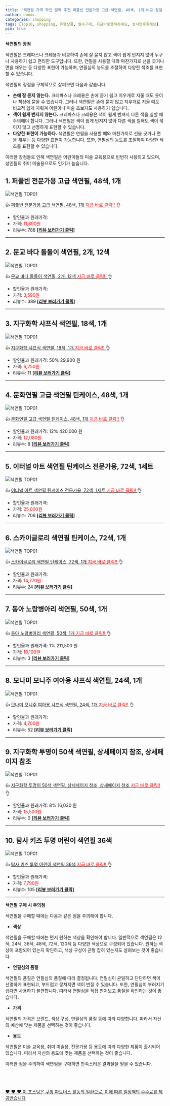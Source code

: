 ```yaml
---
title: "색연필 가격 확인 필독 추천 퍼플빈 전문가용 고급 색연필, 48색, 1개 비교 장점 구매가이드"
author: eunmi.
categories: shopping
tags: [Top10, shopping, 유행상품, 필수구매, 지금바로클릭하세요, 놓치면후회해요]
pin: true
---
```

**색연필의 장점**

색연필은 크레파스나 크레용과 비교하여 손에 잘 묻지 않고 색이 쉽게 번지지 않아 누구나 사용하기 쉽고 편리한 도구입니다. 또한, 연필을 사용할 때와 마찬가지로 선을 긋거나 면을 채우는 등 다양한 표현이 가능하며, 연필심의 농도를 조절하여 다양한 색조를 표현할 수 있습니다.

색연필의 장점을 구체적으로 살펴보면 다음과 같습니다.

* **손에 잘 묻지 않는다.** 크레파스나 크레용은 손에 묻기 쉽고 지우개로 지울 때도 옷이나 책상에 묻을 수 있습니다. 그러나 색연필은 손에 묻지 않고 지우개로 지울 때도 비교적 쉽게 지워져 어린이나 미술 초보자도 사용하기 쉽습니다.
* **색이 쉽게 번지지 않는다.** 크레파스나 크레용은 색이 쉽게 번져서 다른 색을 칠할 때 주의해야 합니다. 그러나 색연필은 색이 쉽게 번지지 않아 다른 색을 칠해도 색이 섞이지 않고 선명하게 표현할 수 있습니다.
* **다양한 표현이 가능하다.** 색연필은 연필을 사용할 때와 마찬가지로 선을 긋거나 면을 채우는 등 다양한 표현이 가능합니다. 또한, 연필심의 농도를 조절하여 다양한 색조를 표현할 수 있습니다.

이러한 장점들로 인해 색연필은 어린이들의 미술 교육용으로 빈번히 사용되고 있으며, 성인들의 취미 미술용으로도 인기가 높습니다.

   

## 1. 퍼플빈 전문가용 고급 색연필, 48색, 1개

![색연필 TOP01](https://thumbnail10.coupangcdn.com/thumbnails/remote/230x230ex/image/retail/images/3638569428973449-15dcc56f-5429-4f41-946a-33e04788def0.jpg)


👍 [퍼플빈 전문가용 고급 색연필, 48색, 1개 <font color=red> 지금 바로 클릭!! </font> ](https://link.coupang.com/re/AFFSDP?lptag=AF3617701&subid=GithubCoopas&pageKey=6577881656&traceid=V0-153&itemId=14790485870&vendorItemId=82030430622) 👌 


- 할인율과 원래가격: 
- 가격: <span style='color:red'>11,890원</span>
- 리뷰수: 788  [**[리뷰 보러가기 클릭]**](https://link.coupang.com/re/AFFSDP?lptag=AF3617701&subid=GithubCoopas&pageKey=6577881656&traceid=V0-153&itemId=14790485870&vendorItemId=82030430622)

---


   

## 2. 문교 바다 돌돌이 색연필, 2개, 12색

![색연필 TOP01](https://thumbnail9.coupangcdn.com/thumbnails/remote/230x230ex/image/rs_quotation_api/gtxypk7h/1cb739dc1aa9430a9bc807df0739c3ea.jpg)


👍 [문교 바다 돌돌이 색연필, 2개, 12색 <font color=red> 지금 바로 클릭!! </font> ](https://link.coupang.com/re/AFFSDP?lptag=AF3617701&subid=GithubCoopas&pageKey=6962876664&traceid=V0-153&itemId=16957370915&vendorItemId=84134624050) 👌 


- 할인율과 원래가격: 
- 가격: <span style='color:red'>3,590원</span>
- 리뷰수: 389  [**[리뷰 보러가기 클릭]**](https://link.coupang.com/re/AFFSDP?lptag=AF3617701&subid=GithubCoopas&pageKey=6962876664&traceid=V0-153&itemId=16957370915&vendorItemId=84134624050)

---


   

## 3. 지구화학 샤프식 색연필, 18색, 1개

![색연필 TOP01](https://thumbnail10.coupangcdn.com/thumbnails/remote/230x230ex/image/retail/images/2022/10/12/11/4/b054eb1e-994b-4bcf-aeee-e349a90b0ace.jpg)


👍 [지구화학 샤프식 색연필, 18색, 1개 <font color=red> 지금 바로 클릭!! </font> ](https://link.coupang.com/re/AFFSDP?lptag=AF3617701&subid=GithubCoopas&pageKey=6837717497&traceid=V0-153&itemId=16250696909&vendorItemId=83443894372) 👌 


- 할인율과 원래가격: 50%  29,900   원
- 가격: <span style='color:red'>6,250원</span>
- 리뷰수: 11  [**[리뷰 보러가기 클릭]**](https://link.coupang.com/re/AFFSDP?lptag=AF3617701&subid=GithubCoopas&pageKey=6837717497&traceid=V0-153&itemId=16250696909&vendorItemId=83443894372)

---


   

## 4. 문화연필 고급 색연필 틴케이스, 48색, 1개

![색연필 TOP01](https://thumbnail8.coupangcdn.com/thumbnails/remote/230x230ex/image/retail/images/195410633831247-ce522ae5-7926-42db-9128-e5d0ed9619a5.jpg)


👍 [문화연필 고급 색연필 틴케이스, 48색, 1개 <font color=red> 지금 바로 클릭!! </font> ](https://link.coupang.com/re/AFFSDP?lptag=AF3617701&subid=GithubCoopas&pageKey=4018151&traceid=V0-153&itemId=19644172&vendorItemId=3006365660) 👌 


- 할인율과 원래가격: 12%  420,000   원
- 가격: <span style='color:red'>12,080원</span>
- 리뷰수: 8  [**[리뷰 보러가기 클릭]**](https://link.coupang.com/re/AFFSDP?lptag=AF3617701&subid=GithubCoopas&pageKey=4018151&traceid=V0-153&itemId=19644172&vendorItemId=3006365660)

---


   

## 5. 이터널 아트 색연필 틴케이스 전문가용, 72색, 1세트

![색연필 TOP01](https://thumbnail10.coupangcdn.com/thumbnails/remote/230x230ex/image/retail/images/7886411541540194-d24ee496-9131-468f-9559-e37c38102b1a.jpg)


👍 [이터널 아트 색연필 틴케이스 전문가용, 72색, 1세트 <font color=red> 지금 바로 클릭!! </font> ](https://link.coupang.com/re/AFFSDP?lptag=AF3617701&subid=GithubCoopas&pageKey=6210706003&traceid=V0-153&itemId=12378424882&vendorItemId=79648151941) 👌 


- 할인율과 원래가격: 
- 가격: <span style='color:red'>25,000원</span>
- 리뷰수: 706  [**[리뷰 보러가기 클릭]**](https://link.coupang.com/re/AFFSDP?lptag=AF3617701&subid=GithubCoopas&pageKey=6210706003&traceid=V0-153&itemId=12378424882&vendorItemId=79648151941)

---


   

## 6. 스카이글로리 색연필 틴케이스, 72색, 1개

![색연필 TOP01](https://thumbnail6.coupangcdn.com/thumbnails/remote/230x230ex/image/retail/images/3889556041174-aaf777d1-1e65-4930-81a6-a174ff9ed6b3.jpg)


👍 [스카이글로리 색연필 틴케이스, 72색, 1개 <font color=red> 지금 바로 클릭!! </font> ](https://link.coupang.com/re/AFFSDP?lptag=AF3617701&subid=GithubCoopas&pageKey=6175198776&traceid=V0-153&itemId=12082029181&vendorItemId=5307727592) 👌 


- 할인율과 원래가격: 
- 가격: <span style='color:red'>14,770원</span>
- 리뷰수: 24  [**[리뷰 보러가기 클릭]**](https://link.coupang.com/re/AFFSDP?lptag=AF3617701&subid=GithubCoopas&pageKey=6175198776&traceid=V0-153&itemId=12082029181&vendorItemId=5307727592)

---


   

## 7. 동아 노랑병아리 색연필, 50색, 1개

![색연필 TOP01](https://thumbnail8.coupangcdn.com/thumbnails/remote/230x230ex/image/retail/images/10467020625034193-96acc543-ff6a-49e8-b921-08eea33ea2c6.jpg)


👍 [동아 노랑병아리 색연필, 50색, 1개 <font color=red> 지금 바로 클릭!! </font> ](https://link.coupang.com/re/AFFSDP?lptag=AF3617701&subid=GithubCoopas&pageKey=6241494178&traceid=V0-153&itemId=493749499&vendorItemId=4252791944) 👌 


- 할인율과 원래가격: 1%  211,500   원
- 가격: <span style='color:red'>10,100원</span>
- 리뷰수: 3  [**[리뷰 보러가기 클릭]**](https://link.coupang.com/re/AFFSDP?lptag=AF3617701&subid=GithubCoopas&pageKey=6241494178&traceid=V0-153&itemId=493749499&vendorItemId=4252791944)

---


   

## 8. 모나미 모니주 여아용 샤프식 색연필, 24색, 1개

![색연필 TOP01](https://thumbnail8.coupangcdn.com/thumbnails/remote/230x230ex/image/retail/images/3055876418210339-980db3cd-390b-4254-b122-df0ef6db80d1.jpg)


👍 [모나미 모니주 여아용 샤프식 색연필, 24색, 1개 <font color=red> 지금 바로 클릭!! </font> ](https://link.coupang.com/re/AFFSDP?lptag=AF3617701&subid=GithubCoopas&pageKey=7615021020&traceid=V0-153&itemId=20176583909&vendorItemId=3524086367) 👌 


- 할인율과 원래가격: 
- 가격: <span style='color:red'>4,700원</span>
- 리뷰수: 52  [**[리뷰 보러가기 클릭]**](https://link.coupang.com/re/AFFSDP?lptag=AF3617701&subid=GithubCoopas&pageKey=7615021020&traceid=V0-153&itemId=20176583909&vendorItemId=3524086367)

---


   

## 9. 지구화학 투명이 50색 색연필, 상세페이지 참조, 상세페이지 참조

![색연필 TOP01](https://thumbnail8.coupangcdn.com/thumbnails/remote/230x230ex/image/vendor_inventory/5d93/fd9dd53de2491a6a15f0092b75b8097ee55ec6d68b3b64b03630a089bc58.jpg)


👍 [지구화학 투명이 50색 색연필, 상세페이지 참조, 상세페이지 참조 <font color=red> 지금 바로 클릭!! </font> ](https://link.coupang.com/re/AFFSDP?lptag=AF3617701&subid=GithubCoopas&pageKey=5772914913&traceid=V0-153&itemId=9813645962&vendorItemId=77638708184) 👌 


- 할인율과 원래가격: 8%  16,030   원
- 가격: <span style='color:red'>15,500원</span>
- 리뷰수: 0  [**[리뷰 보러가기 클릭]**](https://link.coupang.com/re/AFFSDP?lptag=AF3617701&subid=GithubCoopas&pageKey=5772914913&traceid=V0-153&itemId=9813645962&vendorItemId=77638708184)

---


   

## 10. 탐사 키즈 투명 어린이 색연필 36색

![색연필 TOP01](https://thumbnail9.coupangcdn.com/thumbnails/remote/230x230ex/image/retail/images/7123648852665409-aa1b94d3-b632-4359-bfc9-4080b1816aeb.jpg)


👍 [탐사 키즈 투명 어린이 색연필 36색 <font color=red> 지금 바로 클릭!! </font> ](https://link.coupang.com/re/AFFSDP?lptag=AF3617701&subid=GithubCoopas&pageKey=7156072581&traceid=V0-153&itemId=18000642166&vendorItemId=85156753821) 👌 


- 할인율과 원래가격: 
- 가격: <span style='color:red'>7,790원</span>
- 리뷰수: 105  [**[리뷰 보러가기 클릭]**](https://link.coupang.com/re/AFFSDP?lptag=AF3617701&subid=GithubCoopas&pageKey=7156072581&traceid=V0-153&itemId=18000642166&vendorItemId=85156753821)

---
**색연필 구매 시 주의점**

색연필을 구매할 때에는 다음과 같은 점을 주의해야 합니다.

* **색상**

색연필을 구매할 때에는 먼저 원하는 색상을 확인해야 합니다. 일반적으로 색연필은 12색, 24색, 36색, 48색, 72색, 120색 등 다양한 색상으로 구성되어 있습니다. 원하는 색상이 포함되어 있는지 확인하고, 색상 구성이 균형 잡혀 있는지도 살펴보는 것이 좋습니다.

* **연필심의 품질**

색연필의 품질은 연필심의 품질에 따라 결정됩니다. 연필심이 균일하고 단단하면 색이 선명하게 표현되고, 부드럽고 뭉쳐지면 색이 번질 수 있습니다. 또한, 연필심이 부러지기 쉽다면 사용하기 불편합니다. 따라서 연필심을 직접 만져보고 품질을 확인하는 것이 좋습니다.

* **가격**

색연필의 가격은 브랜드, 색상 구성, 연필심의 품질 등에 따라 다양합니다. 따라서 자신의 예산에 맞는 제품을 선택하는 것이 좋습니다.

* **용도**

색연필은 미술 교육용, 취미 미술용, 전문가용 등 용도에 따라 다양한 제품이 출시되어 있습니다. 따라서 자신의 용도에 맞는 제품을 선택하는 것이 좋습니다.

이러한 점을 주의하여 색연필을 구매하면 만족스러운 결과물을 얻을 수 있습니다.<br><br><br><br><br> [ ❤ ❤ ❤ 이 포스팅은 쿠팡 파트너스 활동의 일환으로, 이에 따른 일정액의 수수료를 제공받습니다](https://link.coupang.com/a/bcEFyh)
